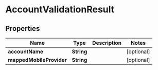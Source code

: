 

# AccountValidationResult

## Properties

Name | Type | Description | Notes
------------ | ------------- | ------------- | -------------
**accountName** | **String** |  |  [optional]
**mappedMobileProvider** | **String** |  |  [optional]




